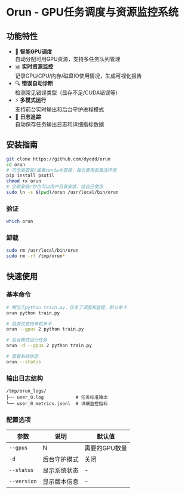 # Orun - GPU任务调度与资源监控系统

## 功能特性

- 🚀 ​**智能GPU调度**  
  自动分配可用GPU资源，支持多任务队列管理
- 📊 ​**实时资源监控**  
  记录GPU/CPU/内存/磁盘IO使用情况，生成可视化报告
- 🔍 ​**错误自动诊断**  
  检测常见错误类型（显存不足/CUDA错误等）
- ⚡ ​**多模式运行**  
  支持前台实时输出和后台守护进程模式
- 📂 ​**日志追踪**  
  自动保存任务输出日志和详细指标数据

## 安装指南
```bash
git clone https://github.com/dyedd/orun
cd orun
# 可全局安装/或者conda中安装，每次使用前激活环境
pip install psutil
chmod +x orun
# 全局安装/你也可以用户目录安装，给自己使用
sudo ln -s $(pwd)/orun /usr/local/bin/orun
```
### 验证
```bash
which orun
```
### 卸载
```bash
sudo rm /usr/local/bin/orun
sudo rm -rf /tmp/orun*
```

## 快速使用
### 基本命令
```bash
# 相当于python train.py，仅多了调度和监控，默认单卡
orun python train.py

# 目前仅支持单机多卡
orun --gpus 2 python train.py

# 后台模式运行任务
orun -d --gpus 2 python train.py

# 查看系统状态
orun --status
```

### 输出日志结构
```
/tmp/orun_logs/
├── user_0.log            # 任务标准输出
└── user_0_metrics.jsonl  # 详细监控指标
```
### 配置选项
|参数|说明|默认值|
|----|----|----|
|`--gpus`|N|需要的GPU数量|1|
|`-d`|后台守护模式|关闭|
|`--status`|显示系统状态|-|
|`--version`|显示版本信息|-|